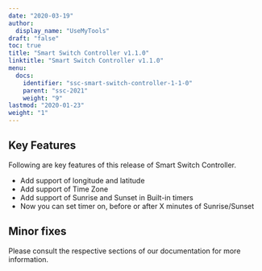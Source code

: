 ```yaml
---
date: "2020-03-19"
author:
  display_name: "UseMyTools"
draft: "false"
toc: true
title: "Smart Switch Controller v1.1.0"
linktitle: "Smart Switch Controller v1.1.0"
menu:
  docs:
    identifier: "ssc-smart-switch-controller-1-1-0"
    parent: "ssc-2021"
    weight: "9"
lastmod: "2020-01-23"
weight: "1"
---
```


## Key Features ##

Following are key features of this release of Smart Switch Controller.

* Add support of longitude and latitude
* Add support of Time Zone
* Add support of Sunrise and Sunset in Built-in timers
* Now you can set timer on, before or after X minutes of Sunrise/Sunset



## Minor fixes ##

Please consult the respective sections of our documentation for more information.
